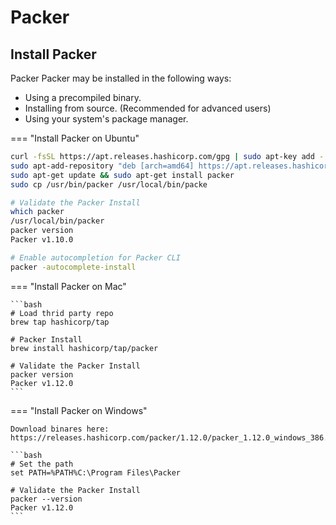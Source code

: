 # Packer

## Install Packer
Packer Packer may be installed in the following ways:

- Using a precompiled binary.
- Installing from source. (Recommended for advanced users)
- Using your system's package manager.

=== "Install Packer on Ubuntu"

```bash
curl -fsSL https://apt.releases.hashicorp.com/gpg | sudo apt-key add -
sudo apt-add-repository "deb [arch=amd64] https://apt.releases.hashicorp.com $(lsb_release -cs) main"
sudo apt-get update && sudo apt-get install packer
sudo cp /usr/bin/packer /usr/local/bin/packe

# Validate the Packer Install
which packer
/usr/local/bin/packer
packer version
Packer v1.10.0

# Enable autocompletion for Packer CLI
packer -autocomplete-install
```

=== "Install Packer on Mac"

    ```bash
    # Load thrid party repo
    brew tap hashicorp/tap

    # Packer Install
    brew install hashicorp/tap/packer

    # Validate the Packer Install
    packer version
    Packer v1.12.0
    ```

=== "Install Packer on Windows"

    Download binares here: 
    https://releases.hashicorp.com/packer/1.12.0/packer_1.12.0_windows_386.zip

    ```bash
    # Set the path 
    set PATH=%PATH%C:\Program Files\Packer

    # Validate the Packer Install
    packer --version
    Packer v1.12.0
    ```
